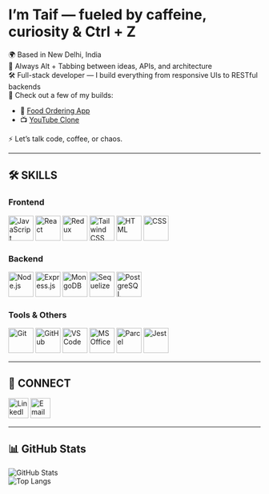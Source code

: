 # I’m Taif — fueled by caffeine, curiosity & Ctrl + Z

🌍  Based in New Delhi, India  
🧠  Always Alt + Tabbing between ideas, APIs, and architecture  
🛠️  Full-stack developer — I build everything from responsive UIs to RESTful backends  
🚀  Check out a few of my builds:
- 🍔 [Food Ordering App](https://foodorderappbytaif.netlify.app/)  
- 📺 [YouTube Clone](https://youtubeclonebytaif.netlify.app/)  

⚡ Let’s talk code, coffee, or chaos.

---

## 🛠️ SKILLS

### Frontend
[<img src="https://encrypted-tbn0.gstatic.com/images?q=tbn:ANd9GcSwr7hezbSLIzt0x_LcGYkOF0z4UKsj6QTEZA&s" alt="JavaScript" width="50"/>](https://www.w3schools.com/js/)
[<img src="https://encrypted-tbn0.gstatic.com/images?q=tbn:ANd9GcQ-TLdbAqtzJd2i6o0TLdIxnQUzhKNKb58koA&s" alt="React" width="50"/>](https://react.dev/learn)
[<img src="https://miro.medium.com/v2/resize:fit:500/1*tOI6UC5EaS2fPItCesI-AQ.png" alt="Redux" width="50"/>](https://redux.js.org/)
[<img src="https://encrypted-tbn0.gstatic.com/images?q=tbn:ANd9GcSVgHWDyjwN9qZsPChFzc5PRfOOOqbfgXqR3w&s" alt="Tailwind CSS" width="50"/>](https://tailwindcss.com/docs/installation)
[<img src="https://encrypted-tbn0.gstatic.com/images?q=tbn:ANd9GcQTEjk3dEXGHWf3zOPwSP5hTx6NdlNcgXdtkg&s" alt="HTML" width="50"/>](https://www.w3schools.com/html/)
[<img src="https://encrypted-tbn0.gstatic.com/images?q=tbn:ANd9GcRC_pqc4MwJZdVygwY49rBa1U0ndZZKBWU9PA&s" alt="CSS" width="50"/>](https://www.w3schools.com/css/)

### Backend
[<img src="https://upload.wikimedia.org/wikipedia/commons/d/d9/Node.js_logo.svg" alt="Node.js" width="50"/>](https://nodejs.org/en/docs)
[<img src="https://upload.wikimedia.org/wikipedia/commons/6/64/Expressjs.png" alt="Express.js" width="50"/>](https://expressjs.com/)
[<img src="https://www.vectorlogo.zone/logos/mongodb/mongodb-icon.svg" alt="MongoDB" width="50"/>](https://www.mongodb.com/docs/)
[<img src="https://sequelize.org/img/logo.svg" alt="Sequelize" width="50"/>](https://sequelize.org/)
[<img src="https://upload.wikimedia.org/wikipedia/commons/2/29/Postgresql_elephant.svg" alt="PostgreSQL" width="50"/>](https://www.postgresql.org/docs/)

### Tools & Others
[<img src="https://encrypted-tbn0.gstatic.com/images?q=tbn:ANd9GcQ3w5v3NHCaW5Ig1eG2mWbruAG3_rk_4_tJtg&s" alt="Git" width="50"/>](https://git-scm.com/)
[<img src="https://encrypted-tbn0.gstatic.com/images?q=tbn:ANd9GcSbqj9Ii13d6hx5a9kyLnC5A8A96LDSaSZv_w&s" alt="GitHub" width="50"/>](https://docs.github.com/en)
[<img src="https://encrypted-tbn0.gstatic.com/images?q=tbn:ANd9GcRXw1e_BUF94tqvmJWuXqHzbCG-nP0ONdK4rA&s" alt="VS Code" width="50"/>](https://code.visualstudio.com/)
[<img src="https://encrypted-tbn0.gstatic.com/images?q=tbn:ANd9GcSMpnGi_CUJbErjTtT091V3MMR5nHlo_UBkPQ&s" alt="MS Office" width="50"/>](https://www.microsoft.com/en-in/microsoft-365/microsoft-office)
[<img src="https://parceljs.org/assets/og.png" alt="Parcel" width="50"/>](https://parceljs.org/)
[<img src="https://encrypted-tbn0.gstatic.com/images?q=tbn:ANd9GcQ3SQYHAO1IZKdhvZkb4pBktXc_D_wzqVkQFA&s" alt="Jest" width="50"/>](https://jestjs.io/)

---

## 🔗 CONNECT

[<img src="https://cdn-icons-png.flaticon.com/512/174/174857.png" alt="LinkedIn" width="40"/>](https://www.linkedin.com/in/taif-khan-14b404295/)
[<img src="https://cdn-icons-png.flaticon.com/512/732/732200.png" alt="Email" width="40"/>](mailto:mohd.taif.khan1@gmail.com)

---

## 📊 GitHub Stats

![GitHub Stats](https://github-readme-stats.vercel.app/api?username=tk-droid&show_icons=true&count_private=true&theme=tokyonight)  
![Top Langs](https://github-readme-stats.vercel.app/api/top-langs/?username=tk-droid&count_private=true&langs_count=5&layout=compact&theme=tokyonight)

